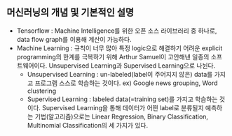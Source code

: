 ## 머신러닝의 개념 및 기본적인 설명
* Tensorflow
: Machine Intelligence를 위한 오픈 소스 라이브러리 중 하나로, data flow graph를 이용해 계산이 가능하다.
* Machine Learning
: 규칙이 너무 많아 특정 logic으로 해결하기 어려운 explicit programming의 한계를 극복하기 위해 Arthur Samuel이 고안해낸 일종의 소프트웨어이다.
Unsupervised Learning과 Supervised Learning으로 나뉜다.
  * Unsupervised Learning
  : un-labeled(label이 주어지지 않은) data를 가지고 프로그램 스스로 학습하는 것이다.
  ex) Google news grouping, Word clustering
  * Supervised Learning
  : labeled data(=training set)를 가지고 학습하는 것이다.
  Supervised Learning을 통해 데이터가 어떤 label로 분류될지 예측하는 기법(알고리즘)으로는 Linear Regression, Binary Classification, Multinomial Classification의 세 가지가 있다.
